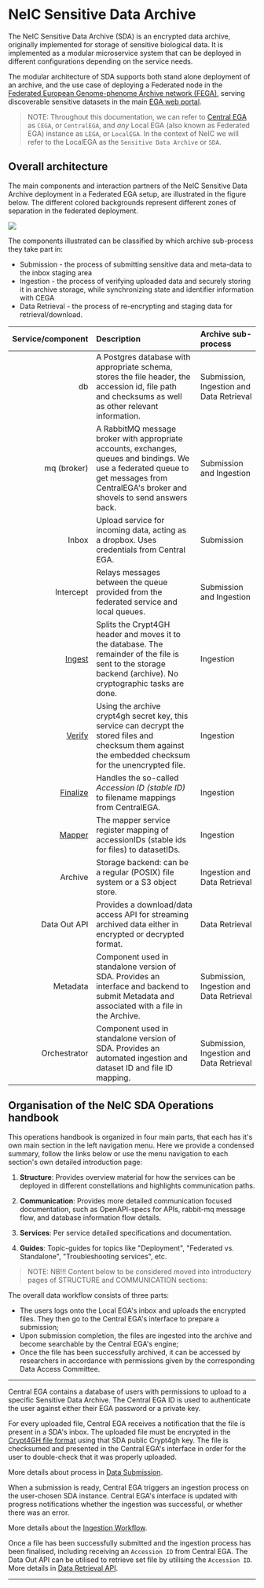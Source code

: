 
NeIC Sensitive Data Archive
===========================

The NeIC Sensitive Data Archive (SDA) is an encrypted data archive, originally implemented for storage of sensitive biological data. It is implemented as a modular microservice system that can be deployed in different configurations depending on the service needs.

The modular architecture of SDA supports both stand alone deployment of an archive, and the use case of deploying a Federated node in the [Federated European Genome-phenome Archive network (FEGA)](https://ega-archive.org/federated), serving discoverable sensitive datasets in the main [EGA web portal](https://ega-archive.org).

> NOTE:
> Throughout this documentation, we can refer to [Central
> EGA](https://ega-archive.org/) as `CEGA`, or `CentralEGA`, and *any*
> Local EGA (also known as Federated EGA) instance as `LEGA`, or
> `LocalEGA`. In the context of NeIC we will refer to the LocalEGA as the
> `Sensitive Data Archive` or `SDA`.


Overall architecture
--------------------

The main components and interaction partners of the NeIC Sensitive Data Archive deployment in a Federated EGA setup, are illustrated in the figure below. The different colored backgrounds represent different zones of separation in the federated deployment. 

![](https://docs.google.com/drawings/d/e/2PACX-1vSCqC49WJkBduQ5AJ1VdwFq-FJDDcMRVLaWQmvRBLy7YihKQImTi41WyeNruMyH1DdFqevQ9cgKtXEg/pub?w=960&h=540)

The components illustrated can be classified by which archive sub-process they take part in:

-   Submission - the process of submitting sensitive data and meta-data to the inbox staging area
-   Ingestion - the process of verifying uploaded data and securely storing it in archive storage, while synchronizing state and identifier information with CEGA
-   Data Retrieval - the process of re-encrypting and staging data for retrieval/download.



Service/component | Description | Archive sub-process 
-------:|:------------|:-----------------------------
db | A Postgres database with appropriate schema, stores the file header, the accession id, file path and checksums as well as other relevant information. | Submission, Ingestion and Data Retrieval 
mq (broker) | A RabbitMQ message broker with appropriate accounts, exchanges, queues and bindings. We use a federated queue to get messages from CentralEGA's broker and shovels to send answers back.| Submission and Ingestion 
Inbox | Upload service for incoming data, acting as a dropbox. Uses credentials from Central EGA. | Submission 
Intercept | Relays messages between the queue provided from the federated service and local queues. | Submission and Ingestion 
[Ingest](services/ingest.md) | Splits the Crypt4GH header and moves it to the database. The remainder of the file is sent to the storage backend (archive). No cryptographic tasks are done. | Ingestion 
[Verify](services/verify.md) | Using the archive crypt4gh secret key, this service can decrypt the stored files and checksum them against the embedded checksum for the unencrypted file. | Ingestion 
[Finalize](services/finalize.md) | Handles the so-called <i>Accession ID (stable ID)</i> to filename mappings from CentralEGA. | Ingestion 
[Mapper](services/mapper.md) | The mapper service register mapping of accessionIDs (stable ids for files) to datasetIDs. | Ingestion </i>
Archive | Storage backend: can be a regular (POSIX) file system or a S3 object store. | Ingestion and Data Retrieval 
Data Out API | Provides a download/data access API for streaming archived data either in encrypted or decrypted format. | Data Retrieval 
Metadata | Component used in standalone version of SDA. Provides an interface and backend to submit Metadata and associated with a file in the Archive. | Submission, Ingestion and Data Retrieval 
Orchestrator | Component used in standalone version of SDA. Provides an automated ingestion and dataset ID and file ID mapping. | Submission, Ingestion and Data Retrieval

Organisation of the NeIC SDA Operations handbook
------------------------------------------------

This operations handbook is organized in four  main parts, that each has it's own main section in the left navigation menu. Here we provide a condensed summary, follow the links below or use the menu navigation to each section's own detailed introduction page: 

1.  **Structure**: Provides overview material for how the services can be deployed in different constellations and highlights communication paths.

1.  **Communication**: Provides more detailed communication focused documentation, such as OpenAPI-specs for APIs, rabbit-mq message flow, and database information flow details.

1.  **Services**: Per service detailed specifications and documentation.

1.  **Guides**: Topic-guides for topics like "Deployment", "Federated vs. Standalone", "Troubleshooting services", etc.





> NOTE:
> NB!!! Content below to be considered moved into introductory pages of STRUCTURE and COMMUNICATION sections:

The overall data workflow consists of three parts:

-   The users logs onto the Local EGA's inbox and uploads the encrypted
    files. They then go to the Central EGA's interface to prepare a
    submission;
-   Upon submission completion, the files are ingested into the archive
    and become searchable by the Central EGA's engine;
-   Once the file has been successfully archived, it can be accessed by
    researchers in accordance with permissions given by the
    corresponding Data Access Committee.

------------------------------------------------------------------------

Central EGA contains a database of users with permissions to upload to a
specific Sensitive Data Archive. The Central EGA ID is used to
authenticate the user against either their EGA password or a private
key.

For every uploaded file, Central EGA receives a notification that the
file is present in a SDA's inbox. The uploaded file must be encrypted
in the [Crypt4GH file format](http://samtools.github.io/hts-specs/crypt4gh.pdf) using that SDA public Crypt4gh key. The file is
checksumed and presented in the Central EGA's interface in order for
the user to double-check that it was properly uploaded.

More details about process in [Data Submission](submission.md#data-submission).

When a submission is ready, Central EGA triggers an ingestion process on
the user-chosen SDA instance. Central EGA's interface is updated with
progress notifications whether the ingestion was successful, or whether
there was an error.

More details about the [Ingestion Workflow](submission.md#ingestion-workflow).

Once a file has been successfully submitted and the ingestion process
has been finalised, including receiving an `Accession ID` from Central
EGA. The Data Out API can be utilised to retrieve set file by utilising
the `Accession ID`. More details in [Data Retrieval API](dataout.md#data-retrieval-api).

------------------------------------------------------------------------
